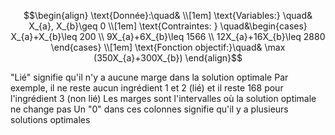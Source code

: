 $$\begin{align}
\text{Donnée}:\quad&  \\[1em]
\text{Variables:} \quad& X_{a}, X_{b}\geq 0 \\[1em]
\text{Contraintes: } \quad&\begin{cases}
X_{a}+X_{b}\leq 200 \\
9X_{a}+6X_{b}\leq 1566 \\
12X_{a}+16X_{b}\leq 2880
\end{cases}  \\[1em]
\text{Fonction objectif:}\quad& \max (350X_{a}+300X_{b})
\end{align}$$

"Lié" signifie qu'il n'y a aucune marge dans la solution optimale
Par exemple, il ne reste aucun ingrédient 1 et 2 (lié) et il reste 168 pour l'ingrédient 3 (non lié)
Les marges sont l'intervalles où la solution optimale ne change pas
Un "0" dans ces colonnes signifie qu'il y a plusieurs solutions optimales

	